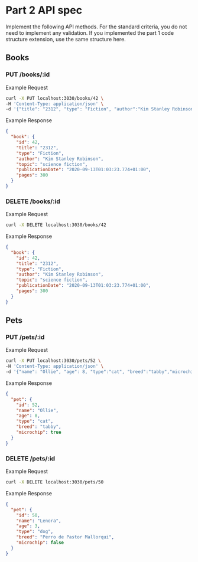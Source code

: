 # Part 2 API spec

Implement the following API methods. For the standard criteria, you do not need to implement any validation. If you implemented the part 1 code structure extension, use the same structure here.

## Books

### PUT /books/:id

Example Request

```sh
curl -X PUT localhost:3030/books/42 \
-H 'Content-Type: application/json' \
-d '{"title": "2312", "type": "Fiction", "author":"Kim Stanley Robinson", "topic":"science fiction","publicationDate":"2020-09-13T01:03:23.774+01:00"}'
```

Example Response

```json
{
  "book": {
    "id": 42,
    "title": "2312",
    "type": "Fiction",
    "author": "Kim Stanley Robinson",
    "topic": "science fiction",
    "publicationDate": "2020-09-13T01:03:23.774+01:00",
    "pages": 300
  }
}
```

### DELETE /books/:id

Example Request

```sh
curl -X DELETE localhost:3030/books/42
```

Example Response

```json
{
  "book": {
    "id": 42,
    "title": "2312",
    "type": "Fiction",
    "author": "Kim Stanley Robinson",
    "topic": "science fiction",
    "publicationDate": "2020-09-13T01:03:23.774+01:00",
    "pages": 300
  }
}
```

## Pets

### PUT /pets/:id

Example Request

```sh
curl -X PUT localhost:3030/pets/52 \
-H 'Content-Type: application/json' \
-d '{"name": "Ollie", "age": 8, "type":"cat", "breed":"tabby","microchip":true}'
```

Example Response

```json
{
  "pet": {
    "id": 52,
    "name": "Ollie",
    "age": 8,
    "type": "cat",
    "breed": "tabby",
    "microchip": true
  }
}
```

### DELETE /pets/:id

Example Request

```sh
curl -X DELETE localhost:3030/pets/50
```

Example Response

```json
{
  "pet": {
    "id": 50,
    "name": "Lenora",
    "age": 3,
    "type": "dog",
    "breed": "Perro de Pastor Mallorqui",
    "microchip": false
  }
}
```
